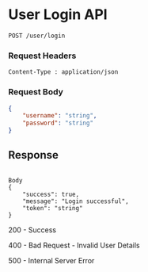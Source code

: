 # User Login API 
```
POST /user/login
```

### Request Headers
```
Content-Type : application/json
```

### Request Body
``` json
{
    "username": "string",
    "password": "string"
}
```
## Response
```

Body
{
    "success": true,
    "message": "Login successful",
    "token": "string"
}

```
200 - Success

400 - Bad Request - Invalid User Details

500 - Internal Server Error